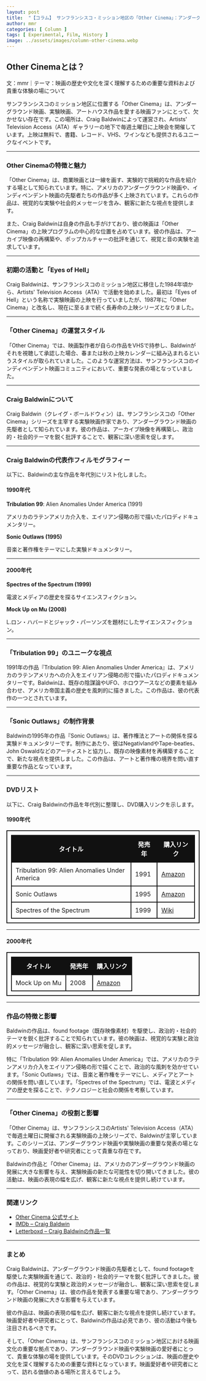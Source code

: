 ```yaml
---
layout: post
title:  "【コラム】 サンフランシスコ・ミッション地区の「Other Cinema」：アンダーグラウンド映画の聖地"
author: mmr
categories: [ Column ]
tags: [ Experimental, Film, History ]
image: ../assets/images/column-other-cinema.webp
---
```


##  Other Cinemaとは？

文：mmr｜テーマ：映画の歴史や文化を深く理解するための重要な資料および貴重な体験の場について


サンフランシスコのミッション地区に位置する「Other Cinema」は、アンダーグラウンド映画、実験映画、アートハウス作品を愛する映画ファンにとって、欠かせない存在です。この場所は、Craig Baldwinによって運営され、Artists' Television Access（ATA）ギャラリーの地下で毎週土曜日に上映会を開催しています。上映は無料で、書籍、レコード、VHS、ワインなども提供されるユニークなイベントです。



---

<style type="text/css">
table, td, th {
border: 2px #111 solid;
width: auto;
padding: 10px; 
}
th {
background-color: #111;
color: #fff;
}
</style>


### Other Cinemaの特徴と魅力

「Other Cinema」は、商業映画とは一線を画す、実験的で挑戦的な作品を紹介する場として知られています。特に、アメリカのアンダーグラウンド映画や、インディペンデント映画の先駆者たちの作品が多く上映されています。これらの作品は、視覚的な実験や社会的メッセージを含み、観客に新たな視点を提供します。

また、Craig Baldwinは自身の作品も手がけており、彼の映画は「Other Cinema」の上映プログラムの中心的な位置を占めています。彼の作品は、アーカイブ映像の再構築や、ポップカルチャーの批評を通じて、視覚と音の実験を追求しています。


---

### 初期の活動と「Eyes of Hell」

Craig Baldwinは、サンフランシスコのミッション地区に移住した1984年頃から、Artists' Television Access（ATA）で活動を始めました。最初は「Eyes of Hell」という名称で実験映画の上映を行っていましたが、1987年に「Other Cinema」と改名し、現在に至るまで続く長寿命の上映シリーズとなりました。 


---

### 「Other Cinema」の運営スタイル

「Other Cinema」では、映画製作者が自らの作品をVHSで持参し、Baldwinがそれを視聴して承認した場合、春または秋の上映カレンダーに組み込まれるというスタイルが取られていました。このような運営方法は、サンフランシスコのインディペンデント映画コミュニティにおいて、重要な発表の場となっていました。

---


### Craig Baldwinについて

Craig Baldwin（クレイグ・ボールドウィン）は、サンフランシスコの「Other Cinema」シリーズを主宰する実験映画作家であり、アンダーグラウンド映画の先駆者として知られています。彼の作品は、アーカイブ映像を再構築し、政治的・社会的テーマを鋭く批評することで、観客に深い思索を促します。


---


### Craig Baldwinの代表作フィルモグラフィー

以下に、Baldwinの主な作品を年代別にリスト化しました。

#### 1990年代

**Tribulation 99**: Alien Anomalies Under America (1991)

アメリカのラテンアメリカ介入を、エイリアン侵略の形で描いたパロディドキュメンタリー。


**Sonic Outlaws (1995)**

音楽と著作権をテーマにした実験ドキュメンタリー。

---


#### 2000年代

**Spectres of the Spectrum (1999)**

電波とメディアの歴史を探るサイエンスフィクション。


**Mock Up on Mu (2008)**

L.ロン・ハバードとジャック・パーソンズを題材にしたサイエンスフィクション。


---

### 「Tribulation 99」のユニークな視点

1991年の作品『Tribulation 99: Alien Anomalies Under America』は、アメリカのラテンアメリカへの介入をエイリアン侵略の形で描いたパロディドキュメンタリーです。Baldwinは、既存の陰謀論やUFO、ホロウアースなどの要素を組み合わせ、アメリカ帝国主義の歴史を風刺的に描きました。この作品は、彼の代表作の一つとされています。

---

### 「Sonic Outlaws」の制作背景

Baldwinの1995年の作品『Sonic Outlaws』は、著作権法とアートの関係を探る実験ドキュメンタリーです。制作にあたり、彼はNegativlandやTape-beatles、John Oswaldなどのアーティストと協力し、既存の映像素材を再構築することで、新たな視点を提供しました。この作品は、アートと著作権の境界を問い直す重要な作品となっています。

---

### DVDリスト

以下に、Craig Baldwinの作品を年代別に整理し、DVD購入リンクを示します。

#### 1990年代

| タイトル                                          | 発売年  | 購入リンク                                                                                 |
| --------------------------------------------- | ---- | ------------------------------------------------------------------------------------- |
| Tribulation 99: Alien Anomalies Under America | 1991 | [Amazon](https://amzn.to/3IKQ4dd) |
| Sonic Outlaws                                 | 1995 | [Amazon](https://amzn.to/48Ix4X9)                  |
| Spectres of the Spectrum                      | 1999 | [Wiki](https://en.wikipedia.org/wiki/Spectres_of_the_Spectrum)        |

---

#### 2000年代

| タイトル          | 発売年  | 購入リンク                                                                   |
| ------------- | ---- | ----------------------------------------------------------------------- |
| Mock Up on Mu | 2008 | [Amazon](https://amzn.to/48GCS3t) |


---


### 作品の特徴と影響

Baldwinの作品は、found footage（既存映像素材）を駆使し、政治的・社会的テーマを鋭く批評することで知られています。彼の映画は、視覚的な実験と政治的メッセージが融合し、観客に深い思索を促します。

特に「Tribulation 99: Alien Anomalies Under America」では、アメリカのラテンアメリカ介入をエイリアン侵略の形で描くことで、政治的な風刺を効かせています。「Sonic Outlaws」では、音楽と著作権をテーマにし、メディアとアートの関係を問い直しています。「Spectres of the Spectrum」では、電波とメディアの歴史を探ることで、テクノロジーと社会の関係を考察しています。

---

### 「Other Cinema」の役割と影響

「Other Cinema」は、サンフランシスコのArtists' Television Access（ATA）で毎週土曜日に開催される実験映画の上映シリーズで、Baldwinが主宰しています。このシリーズは、アンダーグラウンド映画や実験映画の重要な発表の場となっており、映画愛好者や研究者にとって貴重な存在です。

Baldwinの作品と「Other Cinema」は、アメリカのアンダーグラウンド映画の発展に大きな影響を与え、実験映画の新たな可能性を切り開いてきました。彼の活動は、映画の表現の幅を広げ、観客に新たな視点を提供し続けています。

---

### 関連リンク

- [Other Cinema 公式サイト](http://www.othercinema.com/index.html)
- [IMDb – Craig Baldwin](https://www.imdb.com/name/nm0049878)
- [Letterboxd – Craig Baldwinの作品一覧](https://letterboxd.com/director/craig-baldwin)

---

### まとめ

Craig Baldwinは、アンダーグラウンド映画の先駆者として、found footageを駆使した実験映画を通じて、政治的・社会的テーマを鋭く批評してきました。彼の作品は、視覚的な実験と政治的メッセージが融合し、観客に深い思索を促します。「Other Cinema」は、彼の作品を発表する重要な場であり、アンダーグラウンド映画の発展に大きな影響を与えています。

彼の作品は、映画の表現の幅を広げ、観客に新たな視点を提供し続けています。映画愛好者や研究者にとって、Baldwinの作品は必見であり、彼の活動は今後も注目されるべきです。

そして、「Other Cinema」は、サンフランシスコのミッション地区における映画文化の重要な拠点であり、アンダーグラウンド映画や実験映画の愛好者にとって、貴重な体験の場を提供しています。そのDVDコレクションは、映画の歴史や文化を深く理解するための重要な資料となっています。映画愛好者や研究者にとって、訪れる価値のある場所と言えるでしょう。

